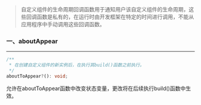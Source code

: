 > 自定义组件的生命周期回调函数用于通知用户该自定义组件的生命周期，这些回调函数是私有的，在运行时由开发框架在特定的时间进行调用，不能从应用程序中手动调用这些回调函数。

### 一、aboutAppear

---

```typescript
/**
 * 在创建自定义组件的新实例后，在执行其build()函数之前执行。
 */
aboutToAppear?(): void;
```

允许在aboutToAppear函数中改变状态变量，更改将在后续执行build()函数中生效。










































































